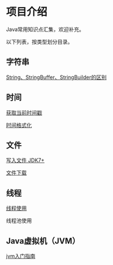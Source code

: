 # 项目介绍
Java常用知识点汇集，欢迎补充。

以下列表，按类型划分目录。

## 字符串

[String、StringBuffer、StringBuilder的区别](https://github.com/vipstone/javabook/blob/master/doc/String、StringBuffer、StringBuilder的区别.md)

## 时间

[获取当前时间戳](https://github.com/vipstone/javabook/blob/master/doc/获取当前时间戳.md)

[时间格式化](https://github.com/vipstone/javabook/blob/master/doc/时间格式化.md)

## 文件

[写入文件 JDK7+](https://github.com/vipstone/javabook/blob/master/doc/写入文件JDK7+.md)

[文件下载](https://github.com/vipstone/javabook/blob/master/doc/文件下载.md)

## 线程

[线程使用](https://github.com/vipstone/javabook/blob/master/doc/线程使用.md)

线程池使用

## Java虚拟机（JVM）

[jvm入门指南](https://github.com/vipstone/javabook/blob/master/doc/jvm入门指南.md)

